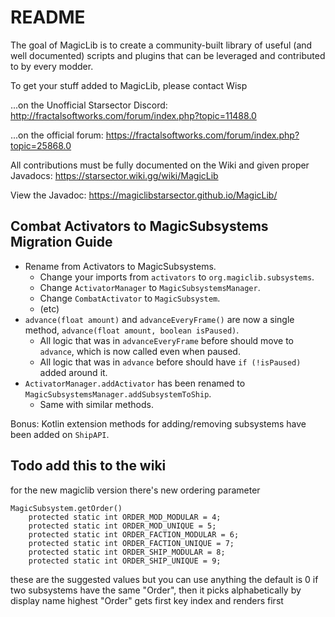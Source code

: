 # README

The goal of MagicLib is to create a community-built library of useful (and well documented) scripts and plugins that can
be leveraged and contributed to by every modder.

To get your stuff added to MagicLib, please contact Wisp

...on the Unofficial Starsector Discord:
http://fractalsoftworks.com/forum/index.php?topic=11488.0

...on the official forum:
https://fractalsoftworks.com/forum/index.php?topic=25868.0

All contributions must be fully documented on the Wiki and given proper Javadocs:
https://starsector.wiki.gg/wiki/MagicLib

View the Javadoc: https://magiclibstarsector.github.io/MagicLib/

## Combat Activators to MagicSubsystems Migration Guide

- Rename from Activators to MagicSubsystems.
    - Change your imports from `activators` to `org.magiclib.subsystems`.
    - Change `ActivatorManager` to `MagicSubsystemsManager`.
    - Change `CombatActivator` to `MagicSubsystem`.
    - (etc)
- `advance(float amount)` and `advanceEveryFrame()` are now a single method, `advance(float amount, boolean isPaused)`.
    - All logic that was in `advanceEveryFrame` before should move to `advance`, which is now called even when paused.
    - All logic that was in `advance` before should have `if (!isPaused)` added around it.
- `ActivatorManager.addActivator` has been renamed to `MagicSubsystemsManager.addSubsystemToShip`.
  - Same with similar methods.

Bonus: Kotlin extension methods for adding/removing subsystems have been added on `ShipAPI`.


## Todo add this to the wiki

for the new magiclib version there's new ordering parameter
```
MagicSubsystem.getOrder()
    protected static int ORDER_MOD_MODULAR = 4;
    protected static int ORDER_MOD_UNIQUE = 5;
    protected static int ORDER_FACTION_MODULAR = 6;
    protected static int ORDER_FACTION_UNIQUE = 7;
    protected static int ORDER_SHIP_MODULAR = 8;
    protected static int ORDER_SHIP_UNIQUE = 9;
```
these are the suggested values but you can use anything
the default is 0
if two subsystems have the same "Order", then it picks alphabetically by display name
highest "Order" gets first key index and renders first